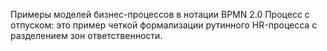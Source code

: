 Примеры моделей бизнес-процессов в нотации BPMN 2.0
Процесс с отпуском: это пример четкой формализации рутинного HR-процесса с разделением зон ответственности.
